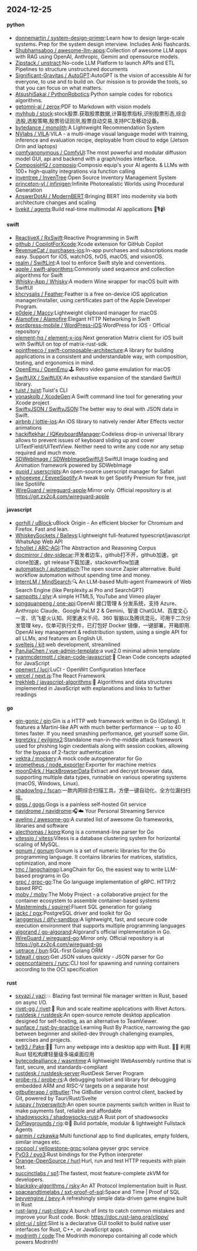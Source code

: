 ## 2024-12-25

#### python
* [donnemartin / system-design-primer](https://github.com/donnemartin/system-design-primer):Learn how to design large-scale systems. Prep for the system design interview. Includes Anki flashcards.
* [Shubhamsaboo / awesome-llm-apps](https://github.com/Shubhamsaboo/awesome-llm-apps):Collection of awesome LLM apps with RAG using OpenAI, Anthropic, Gemini and opensource models.
* [Zipstack / unstract](https://github.com/Zipstack/unstract):No-code LLM Platform to launch APIs and ETL Pipelines to structure unstructured documents
* [Significant-Gravitas / AutoGPT](https://github.com/Significant-Gravitas/AutoGPT):AutoGPT is the vision of accessible AI for everyone, to use and to build on. Our mission is to provide the tools, so that you can focus on what matters.
* [AtsushiSakai / PythonRobotics](https://github.com/AtsushiSakai/PythonRobotics):Python sample codes for robotics algorithms.
* [getomni-ai / zerox](https://github.com/getomni-ai/zerox):PDF to Markdown with vision models
* [myhhub / stock](https://github.com/myhhub/stock):stock股票.获取股票数据,计算股票指标,识别股票形态,综合选股,选股策略,股票验证回测,股票自动交易,支持PC及移动设备。
* [bytedance / monolith](https://github.com/bytedance/monolith):A Lightweight Recommendation System
* [NVlabs / VILA](https://github.com/NVlabs/VILA):VILA - a multi-image visual language model with training, inference and evaluation recipe, deployable from cloud to edge (Jetson Orin and laptops)
* [comfyanonymous / ComfyUI](https://github.com/comfyanonymous/ComfyUI):The most powerful and modular diffusion model GUI, api and backend with a graph/nodes interface.
* [ComposioHQ / composio](https://github.com/ComposioHQ/composio):Composio equip's your AI agents & LLMs with 100+ high-quality integrations via function calling
* [inventree / InvenTree](https://github.com/inventree/InvenTree):Open Source Inventory Management System
* [princeton-vl / infinigen](https://github.com/princeton-vl/infinigen):Infinite Photorealistic Worlds using Procedural Generation
* [AnswerDotAI / ModernBERT](https://github.com/AnswerDotAI/ModernBERT):Bringing BERT into modernity via both architecture changes and scaling
* [livekit / agents](https://github.com/livekit/agents):Build real-time multimodal AI applications 🤖🎙️📹

#### swift
* [ReactiveX / RxSwift](https://github.com/ReactiveX/RxSwift):Reactive Programming in Swift
* [github / CopilotForXcode](https://github.com/github/CopilotForXcode):Xcode extension for GitHub Copilot
* [RevenueCat / purchases-ios](https://github.com/RevenueCat/purchases-ios):In-app purchases and subscriptions made easy. Support for iOS, watchOS, tvOS, macOS, and visionOS.
* [realm / SwiftLint](https://github.com/realm/SwiftLint):A tool to enforce Swift style and conventions.
* [apple / swift-algorithms](https://github.com/apple/swift-algorithms):Commonly used sequence and collection algorithms for Swift
* [Whisky-App / Whisky](https://github.com/Whisky-App/Whisky):A modern Wine wrapper for macOS built with SwiftUI
* [khcrysalis / Feather](https://github.com/khcrysalis/Feather):Feather is a free on-device iOS application manager/installer, using certificates part of the Apple Developer Program.
* [p0deje / Maccy](https://github.com/p0deje/Maccy):Lightweight clipboard manager for macOS
* [Alamofire / Alamofire](https://github.com/Alamofire/Alamofire):Elegant HTTP Networking in Swift
* [wordpress-mobile / WordPress-iOS](https://github.com/wordpress-mobile/WordPress-iOS):WordPress for iOS - Official repository
* [element-hq / element-x-ios](https://github.com/element-hq/element-x-ios):Next generation Matrix client for iOS built with SwiftUI on top of matrix-rust-sdk.
* [pointfreeco / swift-composable-architecture](https://github.com/pointfreeco/swift-composable-architecture):A library for building applications in a consistent and understandable way, with composition, testing, and ergonomics in mind.
* [OpenEmu / OpenEmu](https://github.com/OpenEmu/OpenEmu):🕹 Retro video game emulation for macOS
* [SwiftUIX / SwiftUIX](https://github.com/SwiftUIX/SwiftUIX):An exhaustive expansion of the standard SwiftUI library.
* [tuist / tuist](https://github.com/tuist/tuist):Tuist's CLI
* [yonaskolb / XcodeGen](https://github.com/yonaskolb/XcodeGen):A Swift command line tool for generating your Xcode project
* [SwiftyJSON / SwiftyJSON](https://github.com/SwiftyJSON/SwiftyJSON):The better way to deal with JSON data in Swift.
* [airbnb / lottie-ios](https://github.com/airbnb/lottie-ios):An iOS library to natively render After Effects vector animations
* [hackiftekhar / IQKeyboardManager](https://github.com/hackiftekhar/IQKeyboardManager):Codeless drop-in universal library allows to prevent issues of keyboard sliding up and cover UITextField/UITextView. Neither need to write any code nor any setup required and much more.
* [SDWebImage / SDWebImageSwiftUI](https://github.com/SDWebImage/SDWebImageSwiftUI):SwiftUI Image loading and Animation framework powered by SDWebImage
* [quoid / userscripts](https://github.com/quoid/userscripts):An open-source userscript manager for Safari
* [whoeevee / EeveeSpotify](https://github.com/whoeevee/EeveeSpotify):A tweak to get Spotify Premium for free, just like Spotilife
* [WireGuard / wireguard-apple](https://github.com/WireGuard/wireguard-apple):Mirror only. Official repository is at https://git.zx2c4.com/wireguard-apple

#### javascript
* [gorhill / uBlock](https://github.com/gorhill/uBlock):uBlock Origin - An efficient blocker for Chromium and Firefox. Fast and lean.
* [WhiskeySockets / Baileys](https://github.com/WhiskeySockets/Baileys):Lightweight full-featured typescript/javascript WhatsApp Web API
* [fchollet / ARC-AGI](https://github.com/fchollet/ARC-AGI):The Abstraction and Reasoning Corpus
* [docmirror / dev-sidecar](https://github.com/docmirror/dev-sidecar):开发者边车，github打不开，github加速，git clone加速，git release下载加速，stackoverflow加速
* [automatisch / automatisch](https://github.com/automatisch/automatisch):The open source Zapier alternative. Build workflow automation without spending time and money.
* [InternLM / MindSearch](https://github.com/InternLM/MindSearch):🔍 An LLM-based Multi-agent Framework of Web Search Engine (like Perplexity.ai Pro and SearchGPT)
* [sampotts / plyr](https://github.com/sampotts/plyr):A simple HTML5, YouTube and Vimeo player
* [songquanpeng / one-api](https://github.com/songquanpeng/one-api):OpenAI 接口管理 & 分发系统，支持 Azure、Anthropic Claude、Google PaLM 2 & Gemini、智谱 ChatGLM、百度文心一言、讯飞星火认知、阿里通义千问、360 智脑以及腾讯混元，可用于二次分发管理 key，仅单可执行文件，已打包好 Docker 镜像，一键部署，开箱即用. OpenAI key management & redistribution system, using a single API for all LLMs, and features an English UI.
* [sveltejs / kit](https://github.com/sveltejs/kit):web development, streamlined
* [PanJiaChen / vue-admin-template](https://github.com/PanJiaChen/vue-admin-template):a vue2.0 minimal admin template
* [ryanmcdermott / clean-code-javascript](https://github.com/ryanmcdermott/clean-code-javascript):🛁 Clean Code concepts adapted for JavaScript
* [openwrt / luci](https://github.com/openwrt/luci):LuCI - OpenWrt Configuration Interface
* [vercel / next.js](https://github.com/vercel/next.js):The React Framework
* [trekhleb / javascript-algorithms](https://github.com/trekhleb/javascript-algorithms):📝 Algorithms and data structures implemented in JavaScript with explanations and links to further readings

#### go
* [gin-gonic / gin](https://github.com/gin-gonic/gin):Gin is a HTTP web framework written in Go (Golang). It features a Martini-like API with much better performance -- up to 40 times faster. If you need smashing performance, get yourself some Gin.
* [kgretzky / evilginx2](https://github.com/kgretzky/evilginx2):Standalone man-in-the-middle attack framework used for phishing login credentials along with session cookies, allowing for the bypass of 2-factor authentication
* [vektra / mockery](https://github.com/vektra/mockery):A mock code autogenerator for Go
* [prometheus / node_exporter](https://github.com/prometheus/node_exporter):Exporter for machine metrics
* [moonD4rk / HackBrowserData](https://github.com/moonD4rk/HackBrowserData):Extract and decrypt browser data, supporting multiple data types, runnable on various operating systems (macOS, Windows, Linux).
* [shadow1ng / fscan](https://github.com/shadow1ng/fscan):一款内网综合扫描工具，方便一键自动化、全方位漏扫扫描。
* [gogs / gogs](https://github.com/gogs/gogs):Gogs is a painless self-hosted Git service
* [navidrome / navidrome](https://github.com/navidrome/navidrome):🎧☁️ Your Personal Streaming Service
* [avelino / awesome-go](https://github.com/avelino/awesome-go):A curated list of awesome Go frameworks, libraries and software
* [alecthomas / kong](https://github.com/alecthomas/kong):Kong is a command-line parser for Go
* [vitessio / vitess](https://github.com/vitessio/vitess):Vitess is a database clustering system for horizontal scaling of MySQL.
* [gonum / gonum](https://github.com/gonum/gonum):Gonum is a set of numeric libraries for the Go programming language. It contains libraries for matrices, statistics, optimization, and more
* [tmc / langchaingo](https://github.com/tmc/langchaingo):LangChain for Go, the easiest way to write LLM-based programs in Go
* [grpc / grpc-go](https://github.com/grpc/grpc-go):The Go language implementation of gRPC. HTTP/2 based RPC
* [moby / moby](https://github.com/moby/moby):The Moby Project - a collaborative project for the container ecosystem to assemble container-based systems
* [Masterminds / squirrel](https://github.com/Masterminds/squirrel):Fluent SQL generation for golang
* [jackc / pgx](https://github.com/jackc/pgx):PostgreSQL driver and toolkit for Go
* [langgenius / dify-sandbox](https://github.com/langgenius/dify-sandbox):A lightweight, fast, and secure code execution environment that supports multiple programming languages
* [algorand / go-algorand](https://github.com/algorand/go-algorand):Algorand's official implementation in Go.
* [WireGuard / wireguard-go](https://github.com/WireGuard/wireguard-go):Mirror only. Official repository is at https://git.zx2c4.com/wireguard-go
* [uptrace / bun](https://github.com/uptrace/bun):SQL-first Golang ORM
* [tidwall / gjson](https://github.com/tidwall/gjson):Get JSON values quickly - JSON parser for Go
* [opencontainers / runc](https://github.com/opencontainers/runc):CLI tool for spawning and running containers according to the OCI specification

#### rust
* [sxyazi / yazi](https://github.com/sxyazi/yazi):💥 Blazing fast terminal file manager written in Rust, based on async I/O.
* [rivet-gg / rivet](https://github.com/rivet-gg/rivet):🔩 Run and scale realtime applications with Rivet Actors.
* [rustdesk / rustdesk](https://github.com/rustdesk/rustdesk):An open-source remote desktop application designed for self-hosting, as an alternative to TeamViewer.
* [sunface / rust-by-practice](https://github.com/sunface/rust-by-practice):Learning Rust By Practice, narrowing the gap between beginner and skilled-dev through challenging examples, exercises and projects.
* [tw93 / Pake](https://github.com/tw93/Pake):🤱🏻 Turn any webpage into a desktop app with Rust. 🤱🏻 利用 Rust 轻松构建轻量级多端桌面应用
* [bytecodealliance / wasmtime](https://github.com/bytecodealliance/wasmtime):A lightweight WebAssembly runtime that is fast, secure, and standards-compliant
* [rustdesk / rustdesk-server](https://github.com/rustdesk/rustdesk-server):RustDesk Server Program
* [probe-rs / probe-rs](https://github.com/probe-rs/probe-rs):A debugging toolset and library for debugging embedded ARM and RISC-V targets on a separate host
* [gitbutlerapp / gitbutler](https://github.com/gitbutlerapp/gitbutler):The GitButler version control client, backed by Git, powered by Tauri/Rust/Svelte
* [juspay / hyperswitch](https://github.com/juspay/hyperswitch):An open source payments switch written in Rust to make payments fast, reliable and affordable
* [shadowsocks / shadowsocks-rust](https://github.com/shadowsocks/shadowsocks-rust):A Rust port of shadowsocks
* [0xPlaygrounds / rig](https://github.com/0xPlaygrounds/rig):⚙️🦀 Build portable, modular & lightweight Fullstack Agents
* [qarmin / czkawka](https://github.com/qarmin/czkawka):Multi functional app to find duplicates, empty folders, similar images etc.
* [rpcpool / yellowstone-grpc](https://github.com/rpcpool/yellowstone-grpc):solana geyser grpc service
* [PyO3 / pyo3](https://github.com/PyO3/pyo3):Rust bindings for the Python interpreter
* [Orange-OpenSource / hurl](https://github.com/Orange-OpenSource/hurl):Hurl, run and test HTTP requests with plain text.
* [succinctlabs / sp1](https://github.com/succinctlabs/sp1):The fastest, most feature-complete zkVM for developers.
* [blacksky-algorithms / rsky](https://github.com/blacksky-algorithms/rsky):An AT Protocol Implementation built in Rust.
* [spaceandtimelabs / sxt-proof-of-sql](https://github.com/spaceandtimelabs/sxt-proof-of-sql):Space and Time | Proof of SQL
* [bevyengine / bevy](https://github.com/bevyengine/bevy):A refreshingly simple data-driven game engine built in Rust
* [rust-lang / rust-clippy](https://github.com/rust-lang/rust-clippy):A bunch of lints to catch common mistakes and improve your Rust code. Book: https://doc.rust-lang.org/clippy/
* [slint-ui / slint](https://github.com/slint-ui/slint):Slint is a declarative GUI toolkit to build native user interfaces for Rust, C++, or JavaScript apps.
* [modrinth / code](https://github.com/modrinth/code):The Modrinth monorepo containing all code which powers Modrinth!

